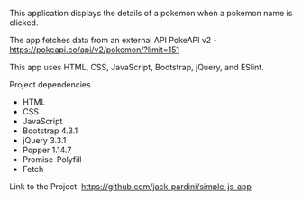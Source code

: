 This application displays the details of a pokemon when a pokemon name is clicked.

The app fetches data from an external API PokeAPI v2 - https://pokeapi.co/api/v2/pokemon/?limit=151

This app uses HTML, CSS, JavaScript, Bootstrap, jQuery, and ESlint.

Project dependencies

- HTML
- CSS
- JavaScript
- Bootstrap 4.3.1
- jQuery 3.3.1
- Popper 1.14.7
- Promise-Polyfill
- Fetch

Link to the Project:
https://github.com/jack-pardini/simple-js-app
